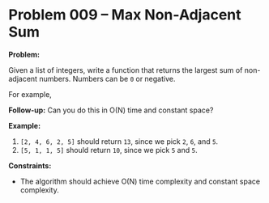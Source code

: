 # Problem 009 – Max Non-Adjacent Sum

**Problem:**

Given a list of integers, write a function that returns the largest sum of non-adjacent numbers. Numbers can be `0` or negative.

For example, 

**Follow-up:** Can you do this in O(N) time and constant space?

**Example:**

  1. `[2, 4, 6, 2, 5]` should return `13`, since we pick `2`, `6`, and `5`.
  2. `[5, 1, 1, 5]` should return `10`, since we pick `5` and `5`.

**Constraints:**

- The algorithm should achieve O(N) time complexity and constant space complexity.

